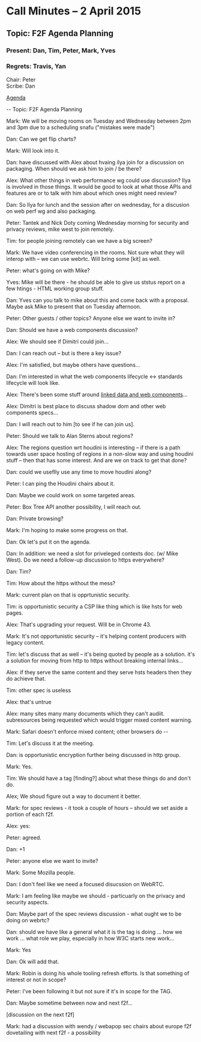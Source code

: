 # Call Minutes – 2 April 2015
## Topic: F2F Agenda Planning  

### Present: Dan, Tim, Peter, Mark, Yves
### Regrets: Travis, Yan

Chair: Peter  
Scribe: Dan  

[Agenda](https://github.com/w3ctag/meetings/blob/gh-pages/2015/telcons/04-02-f2fagenda.md)

--
Topic: F2F Agenda Planning

Mark: We will be moving rooms on Tuesday and Wednesday between 2pm and 3pm due to a scheduling snafu ("mistakes were made")

Dan: Can we get flip charts?

Mark: Will look into it.

Dan: have discussed with Alex about hvaing ilya join for a discussion on packaging.  When should we ask him to join / be there?

Alex: What other things in web performance wg could use discussion? Ilya is involved in those things. It would be good to look at what those APIs and features are or to talk with him about which ones might need review?

Dan: So Ilya for lunch and the session after on wednesday, for a discusion on web perf wg and also packaging.

Peter: Tantek and Nick Doty coming Wednesday morning for security and privacy reviews, mike west to join remotely.

Tim: for people joining remotely can we have a big screen?

Mark: We have video conferencing in the rooms. Not sure what they will interop with – we can use webrtc.  Will bring some [kit] as well.

Peter: what's going on with Mike?

Yves: Mike will be there - he should be able to give us ststus report on a few htings - HTML working group stuff.

Dan: Yves can you talk to mike about this and come back with a proposal.  Maybe ask Mike to present that on Tuesday afternoon.

Peter: Other guests / other topics? Anyone else we want to invite in?

Dan: Should we have a web components discussion?

Alex: We should see if Dimitri could join...

Dan: I can reach out – but is there a key issue?

Alex: I'm satisfied, but maybe others have questions...

Dan: I'm interested in what the web components lifecycle <-> standards lifecycle will look like.

Alex: There's been some stuff around [linked data and web components](http://googlewebmastercentral.blogspot.com/2015/03/easier-website-development-with-web.html)...

Alex: Dimitri is best place to discuss shadow dom and other web components specs...

Dan: I will reach out to him [to see if he can join us].

Peter: Should we talk to Alan Sterns about regions?

Alex: The regions question wrt houdini is interesting – if there is a path towards user space hosting of regions in a non-slow way and using houdini stuff – then that has some interest. And are we on track to get that done?

Dan: could we useflly use any time to move houdini along?

Peter: I can ping the Houdini chairs about it.

Dan: Maybe we could work on some targeted areas.

Peter: Box Tree API another possibility, I will reach out.

Dan: Private browsing?

Mark: I'm hoping to make some progress on that.

Dan: Ok let's put it on the agenda.

Dan: In addition: we need a slot for priveleged contexts doc. (w/ Mike West).  Do we need a follow-up discussion to https everywhere?

Dan: Tim?

Tim: How about the https without the mess?

Mark: current plan on that is opprtunistic security.

Tim: is opportunistic security a CSP like thing which is like hsts for web pages. 

Alex: That's upgrading your request. Will be in Chrome 43.

Mark: It's not opportunistic security – it's helping content producers with legacy content.

Tim: let's discuss that as well – it's being quoted by people as a solution. it's a solution for moving from http to https without breaking internal links...

Alex: if they serve the same content and they serve hsts headers then they do achieve that.

Tim: other spec is useless

Alex: that's untrue

Alex: many sites many many documents which they can't audiit. subresources being requested which would trigger mixed content warning.

Mark: Safari doesn't enforce mixed content; other browsers do --

Tim: Let's discuss it at the meeting.

Dan: is opportunistic encryption further being discussed in http group.

Mark: Yes.

Tim: We should have a tag [finding?] about what these things do and don't do.

Alex; We shoud figure out a way to document it better.

Mark: for spec reviews - it took a couple of hours – should we set aside a portion of each f2f.

Alex: yes:

Peter: agreed.

Dan: +1

Peter: anyone else we want to invite?

Mark: Some Mozilla people. 

Dan: I don't feel like we need a focused disucssion on WebRTC.

Mark: I am feeling like maybe we should - particuarly on the privacy and security aspects.

Dan: Maybe part of the spec reviews discussion - what ought we to be doing on webrtc?

Dan: should we have like a general what it is the tag is doing ... how we work ... what role we play, especially in how W3C starts new work...

Mark: Yes

Dan: Ok will add that.

Mark: Robin is doing his whole tooling refresh efforts. Is that something of interest or not in scope?

Peter: I've been following it but not sure if it's in scope for the TAG.

Dan: Maybe sometime between now and next f2f...

[discussion on the next f2f]

Mark: had a discussion with wendy / webapop sec chairs about europe f2f dovetailing with next f2f - a possibility



